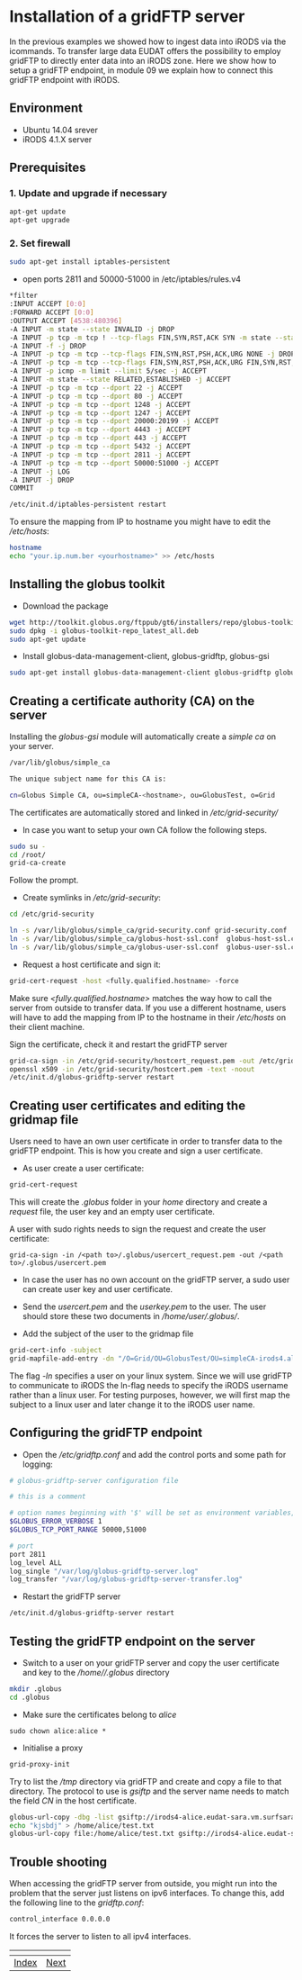 # Installation of a gridFTP server

In the previous examples we showed how to ingest data into iRODS via the icommands. To transfer large data EUDAT offers the possibility to employ gridFTP to directly enter data into an iRODS zone.
Here we show how to setup a gridFTP endpoint, in module 09 we explain how to connect this gridFTP endpoint with iRODS.

## Environment
- Ubuntu 14.04 srever
- iRODS 4.1.X server

## Prerequisites
### 1. Update and upgrade if necessary
```sh
apt-get update
apt-get upgrade
```
### 2. Set firewall
```sh
sudo apt-get install iptables-persistent
```
- open ports 2811 and 50000-51000 in /etc/iptables/rules.v4
```sh
*filter
:INPUT ACCEPT [0:0]
:FORWARD ACCEPT [0:0]
:OUTPUT ACCEPT [4538:480396]
-A INPUT -m state --state INVALID -j DROP
-A INPUT -p tcp -m tcp ! --tcp-flags FIN,SYN,RST,ACK SYN -m state --state NEW -j DROP
-A INPUT -f -j DROP
-A INPUT -p tcp -m tcp --tcp-flags FIN,SYN,RST,PSH,ACK,URG NONE -j DROP
-A INPUT -p tcp -m tcp --tcp-flags FIN,SYN,RST,PSH,ACK,URG FIN,SYN,RST,PSH,ACK,URG -j DROP
-A INPUT -p icmp -m limit --limit 5/sec -j ACCEPT
-A INPUT -m state --state RELATED,ESTABLISHED -j ACCEPT
-A INPUT -p tcp -m tcp --dport 22 -j ACCEPT
-A INPUT -p tcp -m tcp --dport 80 -j ACCEPT
-A INPUT -p tcp -m tcp --dport 1248 -j ACCEPT
-A INPUT -p tcp -m tcp --dport 1247 -j ACCEPT
-A INPUT -p tcp -m tcp --dport 20000:20199 -j ACCEPT
-A INPUT -p tcp -m tcp --dport 4443 -j ACCEPT
-A INPUT -p tcp -m tcp --dport 443 -j ACCEPT
-A INPUT -p tcp -m tcp --dport 5432 -j ACCEPT
-A INPUT -p tcp -m tcp --dport 2811 -j ACCEPT
-A INPUT -p tcp -m tcp --dport 50000:51000 -j ACCEPT
-A INPUT -j LOG
-A INPUT -j DROP
COMMIT
```

```sh
/etc/init.d/iptables-persistent restart
```
 
 To ensure the mapping from IP to hostname you might have to edit the */etc/hosts*:
```sh
hostname
echo "your.ip.num.ber <yourhostname>" >> /etc/hosts
```

## Installing the globus toolkit
- Download the package
```sh
wget http://toolkit.globus.org/ftppub/gt6/installers/repo/globus-toolkit-repo_latest_all.deb
sudo dpkg -i globus-toolkit-repo_latest_all.deb
sudo apt-get update
```
- Install globus-data-management-client, globus-gridftp, globus-gsi
```sh
sudo apt-get install globus-data-management-client globus-gridftp globus-gsi
```

## Creating a certificate authority (CA) on the server
Installing the *globus-gsi* module will automatically create a *simple ca* on your server. 

```sh
/var/lib/globus/simple_ca

The unique subject name for this CA is:

cn=Globus Simple CA, ou=simpleCA-<hostname>, ou=GlobusTest, o=Grid
```

The certificates are automatically stored and linked in */etc/grid-security/*

- In case you want to setup your own CA follow the following steps.
```sh
sudo su -
cd /root/
grid-ca-create
```
 Follow the prompt.

- Create symlinks in */etc/grid-security*:
```sh
cd /etc/grid-security
```
```sh
ln -s /var/lib/globus/simple_ca/grid-security.conf grid-security.conf
ln -s /var/lib/globus/simple_ca/globus-host-ssl.conf  globus-host-ssl.conf
ln -s /var/lib/globus/simple_ca/globus-user-ssl.conf  globus-user-ssl.conf
```

- Request a host certificate and sign it:
```sh
grid-cert-request -host <fully.qualified.hostname> -force
```
 Make sure *\<fully.qualified.hostname\>* matches the way how to call the server from outside to transfer data.
 If you use a different hostname, users will have to add the mapping from IP to the hostname in their */etc/hosts* on their client machine.

 Sign the certificate, check it and restart the gridFTP server
```sh
grid-ca-sign -in /etc/grid-security/hostcert_request.pem -out /etc/grid-security/hostcert.pem
openssl x509 -in /etc/grid-security/hostcert.pem -text -noout
/etc/init.d/globus-gridftp-server restart
```

## Creating user certificates and editing the gridmap file
Users need to have an own user certificate in order to transfer data to the gridFTP endpoint. This is how you create and sign a user certificate.
- As user create a user certificate:
```sh
grid-cert-request
```
This will create the *.globus* folder in your *home* directory and create a *request* file, the user key and an empty user certificate.

A user with sudo rights needs to sign the request and create the user certificate:
``` 
grid-ca-sign -in /<path to>/.globus/usercert_request.pem -out /<path to>/.globus/usercert.pem
```
- In case the user has no own account on the gridFTP server, a sudo user can create user key and user certificate.
- Send the *usercert.pem* and the *userkey.pem* to the user. The user should store these two documents in */home/user/.globus/*.

- Add the subject of the user to the gridmap file
```sh
grid-cert-info -subject
grid-mapfile-add-entry -dn "/O=Grid/OU=GlobusTest/OU=simpleCA-irods4.alice/OU=Globus Simple CA/CN=alice" -ln alice
```
 The flag *-ln* specifies a user on your linux system. Since we will use gridFTP to communicate to iRODS the ln-flag needs to specify the iRODS username rather than a linux user. For testing purposes, however, we will first map the subject to a linux user and later change it to the iRODS user name.

## Configuring the gridFTP endpoint
- Open the */etc/gridftp.conf* and add the control ports and some path for logging:

```sh
# globus-gridftp-server configuration file

# this is a comment

# option names beginning with '$' will be set as environment variables, e.g.
$GLOBUS_ERROR_VERBOSE 1
$GLOBUS_TCP_PORT_RANGE 50000,51000

# port
port 2811
log_level ALL
log_single "/var/log/globus-gridftp-server.log"
log_transfer "/var/log/globus-gridftp-server-transfer.log"
```

- Restart the gridFTP server
```sh
/etc/init.d/globus-gridftp-server restart
```


## Testing the gridFTP endpoint on the server
- Switch to a user on your gridFTP server and copy the user certificate and key to the */home/<user>/.globus* directory
```sh
mkdir .globus
cd .globus
```
- Make sure the certificates belong to *alice*
```
sudo chown alice:alice *
```
- Initialise a proxy
```sh
grid-proxy-init
```

Try to list the */tmp* directory via gridFTP and create and copy a file to that directory.
The protocol to use is *gsiftp* and the server name needs to match the field *CN* in the host certificate.
```sh
globus-url-copy -dbg -list gsiftp://irods4-alice.eudat-sara.vm.surfsara.nl/tmp/
echo "kjsbdj" > /home/alice/test.txt
globus-url-copy file:/home/alice/test.txt gsiftp://irods4-alice.eudat-sara.vm.surfsara.nl/tmp/test.txt
```

## Trouble shooting
When accessing the gridFTP server from outside, you might run into the problem that the server just listens on ipv6 interfaces. To change this, add the following line to the *gridftp.conf*:

```sh
control_interface 0.0.0.0
```
It forces the server to listen to all ipv4 interfaces.


[]()|[]()
----|----
[Index](https://github.com/EUDAT-Training/B2SAFE-B2STAGE-Training)  | [Next](https://github.com/EUDAT-Training/B2SAFE-B2STAGE-Training/blob/master/09-install-B2STAGE.md)

















